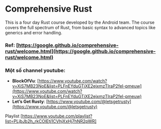 # Comprehensive Rust
This is a four day Rust course developed by the Android team. The course covers the full spectrum of Rust, from basic syntax to advanced topics like generics and error handling.

### Ref: [https://google.github.io/comprehensive-rust/welcome.html](https://google.github.io/comprehensive-rust/welcome.html)

### **Một số channel youtube:**
- **BlockOfVu**: [https://www.youtube.com/watch?v=XiS7MB23NoE&list=PLFnEYduGTiXE2ejxmzTIraP2feI-pmeuw](https://www.youtube.com/watch?v=XiS7MB23NoE&list=PLFnEYduGTiXE2ejxmzTIraP2feI-pmeuw)
- **Let’s Get Rusty**: [https://www.youtube.com/@letsgetrusty](https://www.youtube.com/@letsgetrusty)

Playlist [https://www.youtube.com/playlist?list=PLjbJb2h_rkCOlEtj1CVhjXxHj7hNR2pWR]